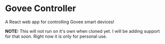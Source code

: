 # Govee Controller

A React web app for controlling Govee smart devices!

**NOTE:** This will not run on it's own when cloned yet. I will be adding support for that soon. Right now it is only for personal use.
